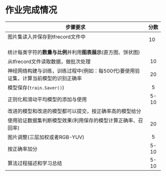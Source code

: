 # 作业完成情况

| 步骤要求                                                                            | 分数 |
| ----------------------------------------------------------------------------------- | :--: |
| 图片集读入并保存到tfrecord文件中                                                    | 10   |已完成|
| 统计每类字符的**数量与比例**并利用**图表展示**(直方图、饼状图)                      |      |已完成|
| 从tfrecord文件读取数据，做批次处理                                                  | 10   |已完成|
| 神经网络构建与训练，训练过程中(例如：每500代)要使用验证集，计算当前模型的识别正确率 | 20   |已完成|
| 模型保存(`train.Saver()`)                                                           | 5    |已完成|
| 正则化和滑动平均模型的添加与使用                                                    | 5-10 |已完成|
| 改进的模型和改进的模型都可以提交，按正确率高的模型给分                              |      |已完成|
| 使用验证数据集判断模型效果(利用保存的模型计算正确率、召回率)                        | 20   |已完成|
| 图片调整(三层加权或者RGB-YUV)                                                       | 5    |已完成|
| 按正确率加分                                                                        | 5-10 |已完成|
| 算法过程描述和学习总结                                                              | 5-10 |已完成|
